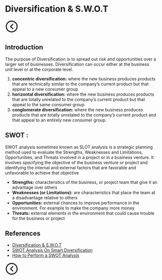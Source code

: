 # Diversification & S.W.O.T
[<img src="../images/back.png">](../README.md)

## Introduction
The purpose of Diversification is to spread out risk and opportunities over a larger set of businesses. Diversification can occur either at the business unit level or at the corporate level.

1. **concentric diversification:** where the new business produces products that are technically similar to the company’s current product but that appeal to a new consumer group
2. **horizontal diversification:** where the new business produces products that are totally unrelated to the company’s current product but that appeal to the same consumer group
3. **conglomerate diversification:** where the new business produces products that are totally unrelated to the company’s current product and that appeal to an entirely new consumer group.

## SWOT :
SWOT analysis sometimes known as SLOT analysis is a strategic planning method used to evaluate the Strengths, Weaknesses and Limitations, Opportunities, and Threats involved in a project or in a business venture.
It involves specifying the objective of the business venture or project and identifying the internal and external factors that are favorable and unfavorable to achieve that objective

- **Strengths:** characteristics of the business, or project team that give it an advantage over others
- **Weaknesses (or Limitations):** are characteristics that place the team at a disadvantage relative to others
- **Opportunities:** external chances to improve performance in the environment. For example to make the company more money
- **Threats:** external elements in the environment that could cause trouble for the business or project


## References
- [Diversification & S.W.O.T](https://prezi.com/rp5czym4uxda/diversification-swot/)
- [SWOT Analysis On Smart Diversification](https://swotanalytica.com/hbr/sodexos-ceo-on-smart-diversification.php)
- [How to Perform a SWOT Analysis](https://www.investopedia.com/terms/s/swot.asp)

[<img src="../images/back.png">](../README.md)